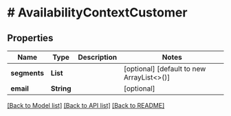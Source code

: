 # # AvailabilityContextCustomer


## Properties 


Name | Type | Description | Notes
------------ | ------------- | ------------- | -------------
**segments**| **List<String>** |   | [optional] [default to new ArrayList<>()]
**email**| **String** |   | [optional]


[[Back to Model list]](../../README.md#models) [[Back to API list]](../../README.md#endpoints) [[Back to README]](../../README.md)

